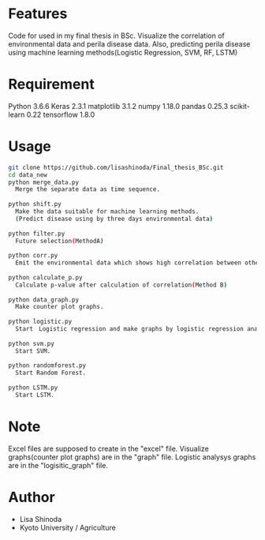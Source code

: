 # Features
 Code for used in my final thesis in BSc.
 Visualize the correlation of environmental data and perila disease data.
 Also, predicting perila disease using machine learning methods(Logistic Regression, SVM, RF, LSTM)
 
 
# Requirement
 Python 3.6.6
 Keras 2.3.1
 matplotlib 3.1.2
 numpy 1.18.0
 pandas 0.25.3
 scikit-learn 0.22
 tensorflow 1.8.0

 
# Usage
```bash
git clone https://github.com/lisashinoda/Final_thesis_BSc.git
cd data_new
python merge_data.py
  Merge the separate data as time sequence.
  
python shift.py
  Make the data suitable for machine learning methods.
  (Predict disease using by three days environmental data)
  
python filter.py
  Future selection(MethodA)
  
python corr.py
  Emit the environmental data which shows high correlation between other one.
  
python calculate_p.py
  Calculate p-value after calculation of correlation(Method B)
  
python data_graph.py
  Make counter plot graphs.
  
python logistic.py
  Start　Logistic regression and make graphs by logistic regression analysis.
  
python svm.py
  Start SVM.
  
python randomforest.py
  Start Random Forest.
  
python LSTM.py
  Start LSTM.
```
 
# Note

Excel files are supposed to create in  the "excel" file.
Visualize graphs(counter plot graphs) are in the "graph" file.
Logistic analysys graphs are in the "logisitic_graph" file.
 
# Author
* Lisa Shinoda
* Kyoto University / Agriculture
